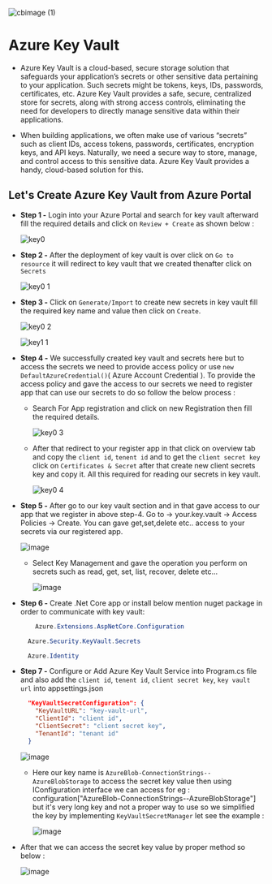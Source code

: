 

![cbimage (1)](https://github.com/jil1710/readmedemo/assets/125335932/3579fb6c-c211-4e8a-8bc2-3f1276cc8ec8)

# Azure Key Vault

- Azure Key Vault is a cloud-based, secure storage solution that safeguards your application’s secrets or other sensitive data pertaining to your application. Such secrets might be tokens, keys, IDs, passwords, certificates, etc. Azure Key Vault provides a safe, secure, centralized store for secrets, along with strong access controls, eliminating the need for developers to directly manage sensitive data within their applications.
  
- When building applications, we often make use of various “secrets” such as client IDs, access tokens, passwords, certificates, encryption keys, and API keys. Naturally, we need a secure way to store, manage, and control access to this sensitive data. Azure Key Vault provides a handy, cloud-based solution for this.
  
## Let's Create Azure Key Vault from Azure Portal
    
- **Step 1 -** Login into your Azure Portal and search for key vault afterward fill the required details and click on `Review + Create` as shown below :

  ![key0](https://github.com/jil1710/readmedemo/assets/125335932/dc81a3d8-2bf2-46a3-915e-c29ece8e4503)

- **Step 2 -** After the deployment of key vault is over click on `Go to resource` it will redirect to key vault that we created thenafter click on `Secrets`

  ![key0 1](https://github.com/jil1710/readmedemo/assets/125335932/c57388f9-0941-4398-95af-d6208b19130c)

- **Step 3 -** Click on `Generate/Import` to create new secrets in key vault fill the required key name and value then click on `Create`.

  ![key0 2](https://github.com/jil1710/readmedemo/assets/125335932/e467da5b-f913-4077-a5ce-2629a327b2d7)
  
  ![key1 1](https://github.com/jil1710/readmedemo/assets/125335932/0e4b27f8-4c12-43e0-9249-dfe7eb5b4dab)

- **Step 4 -** We successfully created key vault and secrets here but to access the secrets we need to provide access policy or use `new DefaultAzureCredential()`( Azure Account Credential ). To provide the access policy and gave the access to our secrets we need to register app that can use our secrets to do so follow the below process :

     - Search For App registration and click on new Registration then fill the required details.

        ![key0 3](https://github.com/jil1710/readmedemo/assets/125335932/77efc49e-d41c-449a-94a7-c9779feee7f4)

     - After that redirect to your register app in that click on overview tab and copy the `client id`, `tenent id` and to get the `client secret key` click on `Certificates & Secret` after that create new client secrets key and copy it. All this required for reading our secrets in key vault.

        ![key0 4](https://github.com/jil1710/readmedemo/assets/125335932/1efad340-a976-45f4-9748-46f4a45301fe)

- **Step 5 -** After go to our key vault section and in that gave access to our app that we register in above step-4. Go to -> your.key.vault -> Access Policies -> Create. You can gave get,set,delete etc.. access to your secrets via our registered app.

  ![image](https://github.com/jil1710/readmedemo/assets/125335932/f07aaf4d-d142-4db7-91ed-209a5005e814)

    - Select Key Management and gave the operation you perform on secrets such as read, get, set, list, recover, delete etc...

      ![image](https://github.com/jil1710/readmedemo/assets/125335932/b3bcc444-d0f6-4b70-a798-3ec13acb185c)

- **Step 6 -** Create .Net Core app or install below mention nuget package in order to communicate with key vault:

  ```csharp
      Azure.Extensions.AspNetCore.Configuration
  ```

  ```csharp
    Azure.Security.KeyVault.Secrets
  ```

  ```csharp
    Azure.Identity
  ```

- **Step 7 -** Configure or Add Azure Key Vault Service into Program.cs file and also add the  `client id`, `tenent id`, `client secret key`, `key vault url` into appsettings.json

  ```json
    "KeyVaultSecretConfiguration": {
      "KeyVaultURL": "key-vault-url",
      "ClientId": "client id",
      "ClientSecret": "client secret key",
      "TenantId": "tenant id"
    }
  ```
 
  ![image](https://github.com/jil1710/readmedemo/assets/125335932/817b2573-6951-40ee-9130-1a6309ba04a4)

  - Here our key name is `AzureBlob-ConnectionStrings--AzureBlobStorage` to access the secret key value then using IConfiguration interface we can access for eg : configuration["AzureBlob-ConnectionStrings--AzureBlobStorage"] but it's very long key and not a proper way to use so we simplified the key by implementing `KeyVaultSecretManager` let see the example :
 
    ![image](https://github.com/jil1710/readmedemo/assets/125335932/5e447f51-8bb4-4284-b695-b3cd189f14e7)

 - After that we can access the secret key value by proper method so below :

    ![image](https://github.com/jil1710/readmedemo/assets/125335932/40902cec-f047-4216-b0bd-91729c48a333)

